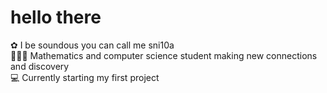 # hello there 
  ✿  I be soundous you can call me sni10a<br/>
  👩🏽‍💻 Mathematics and computer science student making new connections and discovery<br/>
  💻 Currently starting my first project <br/>


 

